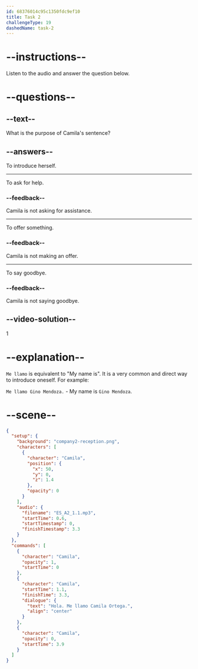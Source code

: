 ```yaml
---
id: 68376014c95c1350fdc9ef10
title: Task 2
challengeType: 19
dashedName: task-2
---
```


 <!-- (Audio) Camila: Hola. Me llamo Camila Ortega. -->

# --instructions--

Listen to the audio and answer the question below.

# --questions--

## --text--

What is the purpose of Camila's sentence?

## --answers--

To introduce herself.

---

To ask for help.

### --feedback--

Camila is not asking for assistance.

---

To offer something.

### --feedback--

Camila is not making an offer.

---

To say goodbye.

### --feedback--

Camila is not saying goodbye.

## --video-solution--

1

# --explanation--

`Me llamo` is equivalent to "My name is". It is a very common and direct way to introduce oneself. For example:

`Me llamo Gino Mendoza.` - My name is `Gino Mendoza`.

# --scene--

```json
{
  "setup": {
    "background": "company2-reception.png",
    "characters": [
      {
        "character": "Camila",
        "position": {
          "x": 50,
          "y": 0,
          "z": 1.4
        },
        "opacity": 0
      }
    ],
    "audio": {
      "filename": "ES_A2_1.1.mp3",
      "startTime": 0.6,
      "startTimestamp": 0,
      "finishTimestamp": 3.3
    }
  },
  "commands": [
    {
      "character": "Camila",
      "opacity": 1,
      "startTime": 0
    },
    {
      "character": "Camila",
      "startTime": 1.1,
      "finishTime": 3.3,
      "dialogue": {
        "text": "Hola. Me llamo Camila Ortega.",
        "align": "center"
      }
    },
    {
      "character": "Camila",
      "opacity": 0,
      "startTime": 3.9
    }
  ]
}
```
